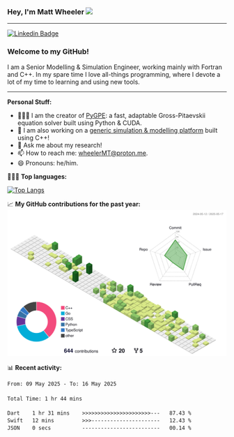 ### Hey, I'm Matt Wheeler <img src="https://media.giphy.com/media/hvRJCLFzcasrR4ia7z/giphy.gif" height="35px">

---

[![Linkedin Badge](https://img.shields.io/badge/-LinkedIn-0e76a8?style=flat-square&logo=Linkedin&logoColor=white)](https://www.linkedin.com/in/matthew-thomas-wheeler/)


### Welcome to my GitHub!

I am a Senior Modelling & Simulation Engineer, working mainly with Fortran and C++. In my spare time I love all-things programming, where I devote a lot of my time to learning and using new tools.

---

**Personal Stuff:**
- 👨🏻‍💻 I am the creator of [PyGPE](https://github.com/wheelerMT/pygpe): a fast, adaptable Gross-Pitaevskii equation solver built using Python & CUDA.
- :wind_chime: I am also working on a [generic simulation & modelling platform](https://github.com/wheelerMT/GSMP) built using C++!
- 💬 Ask me about my research!
- 📫 How to reach me: wheelerMT@proton.me.
- 😄 Pronouns: he/him.

👨🏻‍💻 **Top languages:**

[![Top Langs](https://github-readme-stats.vercel.app/api/top-langs/?username=wheelerMT&exclude_repo=pygpe-docs&hide=tex&layout=compact)](https://github.com/anuraghazra/github-readme-stats)

📈 **My GitHub contributions for the past year:**
![](./profile-3d-contrib/profile-green-animate.svg)

📊 **Recent activity:**
<!--START_SECTION:waka-->

```txt
From: 09 May 2025 - To: 16 May 2025

Total Time: 1 hr 44 mins

Dart    1 hr 31 mins    >>>>>>>>>>>>>>>>>>>>>>---   87.43 %
Swift   12 mins         >>>----------------------   12.43 %
JSON    0 secs          -------------------------   00.14 %
```

<!--END_SECTION:waka-->
